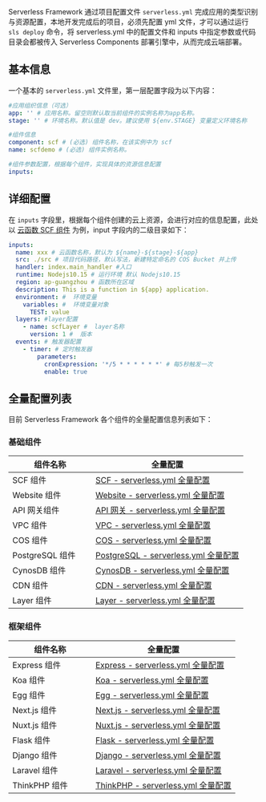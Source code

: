 Serverless Framework 通过项目配置文件 `serverless.yml` 完成应用的类型识别与资源配置，本地开发完成后的项目，必须先配置 yml 文件，才可以通过运行 `sls deploy` 命令，将 serverless.yml 中的配置文件和 inputs 中指定参数或代码目录会都被传入 Serverless Components 部署引擎中，从而完成云端部署。

## 基本信息

一个基本的 `serverless.yml` 文件里，第一层配置字段为以下内容：

```yml
#应用组织信息（可选）
app: '' # 应用名称。留空则默认取当前组件的实例名称为app名称。
stage: '' # 环境名称。默认值是 dev。建议使用 ${env.STAGE} 变量定义环境名称

#组件信息
component: scf # (必选) 组件名称，在该实例中为 scf
name: scfdemo # (必选) 组件实例名称。

#组件参数配置，根据每个组件，实现具体的资源信息配置
inputs:

```

## 详细配置

在 `inputs` 字段里，根据每个组件创建的云上资源，会进行对应的信息配置，此处以 [云函数 SCF 组件](https://github.com/serverless-components/tencent-scf) 为例，input 字段内的二级目录如下：

```yml
inputs:
  name: xxx # 云函数名称，默认为 ${name}-${stage}-${app}
  src: ./src # 项目代码路径，默认写法，新建特定命名的 COS Bucket 并上传
  handler: index.main_handler #入口
  runtime: Nodejs10.15 # 运行环境 默认 Nodejs10.15
  region: ap-guangzhou # 函数所在区域
  description: This is a function in ${app} application.
  environment: #  环境变量
    variables: #  环境变量对象
      TEST: value
  layers: #layer配置
    - name: scfLayer #  layer名称
      version: 1 #  版本
  events: # 触发器配置
    - timer: # 定时触发器
        parameters:
          cronExpression: '*/5 * * * * * *' # 每5秒触发一次
          enable: true
```

## 全量配置列表
目前 Serverless Framework 各个组件的全量配置信息列表如下：

### 基础组件
<style>
table th:nth-of-type(1) {
width: 150px;        
}
</style>
| 组件名称                   |    全量配置                           |  
| ----------------------- | ------------------------------------- | 
| SCF 组件     | [SCF - serverless.yml 全量配置](https://github.com/serverless-components/tencent-scf/blob/master/docs/configure.md)         |
| Website 组件  |[Website - serverless.yml 全量配置](https://github.com/serverless-components/tencent-website/blob/master/docs/configure.md)|      
| API 网关组件     | [API 网关 - serverless.yml 全量配置](https://github.com/serverless-components/tencent-apigateway/blob/master/docs/configure.md)                |      
| VPC 组件     | [VPC - serverless.yml 全量配置](https://github.com/serverless-components/tencent-vpc/blob/master/docs/configure.md)          |      
| COS 组件     | [COS - serverless.yml 全量配置](https://github.com/serverless-components/tencent-cos/blob/master/docs/configure.md)              |      
| PostgreSQL 组件   | [PostgreSQL - serverless.yml 全量配置](https://github.com/serverless-components/tencent-postgresql/blob/master/docs/configure.md)         |      
| CynosDB 组件     | [CynosDB - serverless.yml 全量配置](https://github.com/serverless-components/tencent-cynosdb/blob/master/docs/configure.md)             |      
| CDN 组件 | [CDN - serverless.yml 全量配置](https://github.com/serverless-components/tencent-cdn/blob/master/example/serverless.yml)           |
| Layer 组件    |[Layer - serverless.yml 全量配置](https://github.com/serverless-components/tencent-layer/blob/master/docs/configure.md)|

### 框架组件
<style>
table th:nth-of-type(1) {
width: 150px;        
}
</style>

| 组件名称                   |    全量配置                           |  
| ----------------------- | ------------------------------------- | 
| Express 组件     | [Express - serverless.yml 全量配置](https://github.com/serverless-components/tencent-express/blob/master/docs/configure.md) |
|  Koa 组件       | [Koa - serverless.yml 全量配置](https://github.com/serverless-components/tencent-koa/blob/master/docs/configure.md)         |      
| Egg 组件  | [Egg - serverless.yml 全量配置](https://github.com/serverless-components/tencent-egg/blob/master/docs/configure.md)   |      
| Next.js 组件  | [Next.js - serverless.yml 全量配置](https://github.com/serverless-components/tencent-nextjs/blob/master/docs/configure.md)   |
| Nuxt.js 组件 | [Nuxt.js - serverless.yml 全量配置](https://github.com/serverless-components/tencent-nuxtjs/blob/master/docs/configure.md) |
| Flask 组件 | [Flask - serverless.yml 全量配置](https://github.com/serverless-components/tencent-flask/blob/master/docs/configure.md) |
| Django 组件 | [Django - serverless.yml 全量配置](https://github.com/serverless-components/tencent-django/blob/master/docs/configure.md)|
|Laravel 组件|[Laravel - serverless.yml 全量配置](https://github.com/serverless-components/tencent-laravel/blob/master/docs/configure.md)|
|ThinkPHP 组件|[ThinkPHP - serverless.yml 全量配置](https://github.com/serverless-components/tencent-thinkphp/blob/master/docs/configure.md)|
